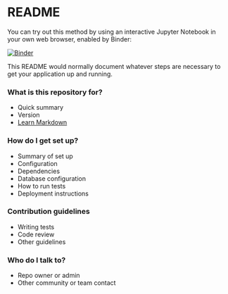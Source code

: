 # README #

You can try out this method by using an interactive Jupyter Notebook in your own web browser, enabled by Binder:

[![Binder](https://mybinder.org/badge.svg)](https://mybinder.org/v2/gh/hwang051785/pyCPT/master?filepath=jupyter_notebooks%2FpyCPT_test.ipynb)


This README would normally document whatever steps are necessary to get your application up and running.

### What is this repository for? ###

* Quick summary
* Version
* [Learn Markdown](https://bitbucket.org/tutorials/markdowndemo)

### How do I get set up? ###

* Summary of set up
* Configuration
* Dependencies
* Database configuration
* How to run tests
* Deployment instructions

### Contribution guidelines ###

* Writing tests
* Code review
* Other guidelines

### Who do I talk to? ###

* Repo owner or admin
* Other community or team contact
